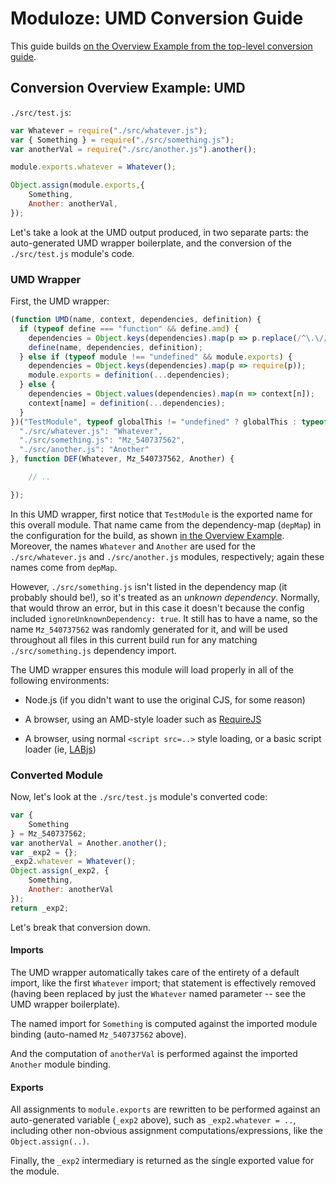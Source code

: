 # Moduloze: UMD Conversion Guide

This guide builds [on the Overview Example from the top-level conversion guide](conversion-guide.md#overview-example).

## Conversion Overview Example: UMD

`./src/test.js`:

```js
var Whatever = require("./src/whatever.js");
var { Something } = require("./src/something.js");
var anotherVal = require("./src/another.js").another();

module.exports.whatever = Whatever();

Object.assign(module.exports,{
    Something,
    Another: anotherVal,
});
```

Let's take a look at the UMD output produced, in two separate parts: the auto-generated UMD wrapper boilerplate, and the conversion of the `./src/test.js` module's code.

### UMD Wrapper

First, the UMD wrapper:

```js
(function UMD(name, context, dependencies, definition) {
  if (typeof define === "function" && define.amd) {
    dependencies = Object.keys(dependencies).map(p => p.replace(/^\.\//, ""));
    define(name, dependencies, definition);
  } else if (typeof module !== "undefined" && module.exports) {
    dependencies = Object.keys(dependencies).map(p => require(p));
    module.exports = definition(...dependencies);
  } else {
    dependencies = Object.values(dependencies).map(n => context[n]);
    context[name] = definition(...dependencies);
  }
})("TestModule", typeof globalThis != "undefined" ? globalThis : typeof global != "undefined" ? global : typeof window != "undefined" ? window : typeof self != "undefined" ? self : new Function("return this")(), {
  "./src/whatever.js": "Whatever",
  "./src/something.js": "Mz_540737562",
  "./src/another.js": "Another"
}, function DEF(Whatever, Mz_540737562, Another) {

    // ..

});
```

In this UMD wrapper, first notice that `TestModule` is the exported name for this overall module. That name came from the dependency-map (`depMap`) in the configuration for the build, as shown [in the Overview Example](#conversion-guide.md#overview-example). Moreover, the names `Whatever` and `Another` are used for the `./src/whatever.js` and `./src/another.js` modules, respectively; again these names come from `depMap`.

However, `./src/something.js` isn't listed in the dependency map (it probably should be!), so it's treated as an *unknown dependency*. Normally, that would throw an error, but in this case it doesn't because the config included `ignoreUnknownDependency: true`. It still has to have a name, so the name `Mz_540737562` was randomly generated for it, and will be used throughout all files in this current build run for any matching `./src/something.js` dependency import.

The UMD wrapper ensures this module will load properly in all of the following environments:

* Node.js (if you didn't want to use the original CJS, for some reason)

* A browser, using an AMD-style loader such as [RequireJS](https://requirejs.org/)

* A browser, using normal `<script src=..>` style loading, or a basic script loader (ie, [LABjs](https://github.com/getify/LABjs))

### Converted Module

Now, let's look at the `./src/test.js` module's converted code:

```js
var {
    Something
} = Mz_540737562;
var anotherVal = Another.another();
var _exp2 = {};
_exp2.whatever = Whatever();
Object.assign(_exp2, {
    Something,
    Another: anotherVal
});
return _exp2;
```

Let's break that conversion down.

#### Imports

The UMD wrapper automatically takes care of the entirety of a default import, like the first `Whatever` import; that statement is effectively removed (having been replaced by just the `Whatever` named parameter -- see the UMD wrapper boilerplate).

The named import for `Something` is computed against the imported module binding (auto-named `Mz_540737562` above).

And the computation of `anotherVal` is performed against the imported `Another` module binding.

#### Exports

All assignments to `module.exports` are rewritten to be performed against an auto-generated variable (`_exp2` above), such as `_exp2.whatever = ..`, including other non-obvious assignment computations/expressions, like the `Object.assign(..)`.

Finally, the `_exp2` intermediary is returned as the single exported value for the module.
